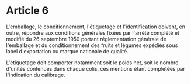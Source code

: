 # Article 6

L'emballage, le conditionnement, l'étiquetage et l'identification doivent, en outre, répondre aux conditions générales fixées par l'arrêté complété et modifié du 26 septembre 1950 portant réglementation générale de l'emballage et du conditionnement des fruits et légumes expédiés sous label d'exportation ou marque nationale de qualité.

L'étiquetage doit comporter notamment soit le poids net, soit le nombre d'unités contenues dans chaque colis, ces mentions étant complétées par l'indication du calibrage.
